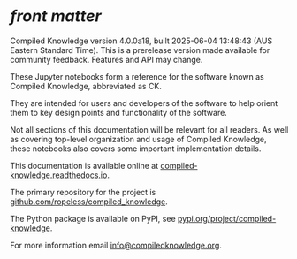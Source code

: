 # _front matter_

Compiled Knowledge version 4.0.0a18, built 2025-06-04 13:48:43 (AUS Eastern Standard Time).
This is a prerelease version made available for community feedback. Features and API may change.

These Jupyter notebooks form a reference for the software known as Compiled Knowledge, abbreviated as CK.

They are intended for users and developers of the software to help orient them
to key design points and functionality of the software.

Not all sections of this documentation will be relevant for all readers. As well as covering top-level
organization and usage of Compiled Knowledge, these notebooks also covers some important implementation details.

This documentation is available online at
[compiled-knowledge.readthedocs.io](https://compiled-knowledge.readthedocs.io/).

The primary repository for the project is
[github.com/ropeless/compiled_knowledge](https://github.com/ropeless/compiled_knowledge).

The Python package is available on PyPI, see
[pypi.org/project/compiled-knowledge](https://pypi.org/project/compiled-knowledge/).

For more information email
[info@compiledknowledge.org](mailto:info@compiledknowledge.org).
